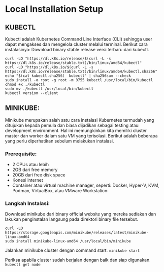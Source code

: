 # Local Installation Setup

## KUBECTL
Kubectl adalah Kubernetes Command Line Interface (CLI) sehingga user dapat mengakses dan mengelola cluster melalui terminal. Berikut cara instalasinya:
Download binary stable release versi terbaru dari kubectl.
```
curl -LO "https://dl.k8s.io/release/$(curl -L -s https://dl.k8s.io/release/stable.txt)/bin/linux/amd64/kubectl"
curl -LO "https://dl.k8s.io/$(curl -L -s https://dl.k8s.io/release/stable.txt)/bin/linux/amd64/kubectl.sha256"
echo "$(cat kubectl.sha256)  kubectl" | sha256sum --check
sudo install -o root -g root -m 0755 kubectl /usr/local/bin/kubectl
chmod +x ./kubectl
sudo mv ./kubectl /usr/local/bin/kubectl
kubectl version --client
```
## MINIKUBE:

Minikube merupakan salah satu cara instalasi Kubernetes termudah yang ditujukan kepada pemula dan biasa dijadikan sebagai testing atau development environment. Hal ini memungkinkan kita memiliki cluster master dan worker dalam satu VM yang terisolasi. Berikut adalah beberapa yang perlu diperhatikan sebelum melakukan instalasi.

### Prerequisite:
- 2 CPUs atau lebih
- 2GB dari free memory
- 20GB dari free disk space
- Konesi internet
- Container atau virtual machine manager, seperti: Docker, Hyper-V, KVM, Podman, VirtualBox, atau VMware Workstation

### Langkah Instalasi:
Download minikube dari binary official website yang mereka sediakan dan lakukan penginstalan langsung pada direktori binary file tersebut.
```
curl -LO https://storage.googleapis.com/minikube/releases/latest/minikube-linux-amd64
sudo install minikube-linux-amd64 /usr/local/bin/minikube
```
Jalankan minikube cluster dengan command start.
`minikube start`

Periksa apabila cluster sudah berjalan dengan baik dan siap digunakan.
`kubectl get node`

